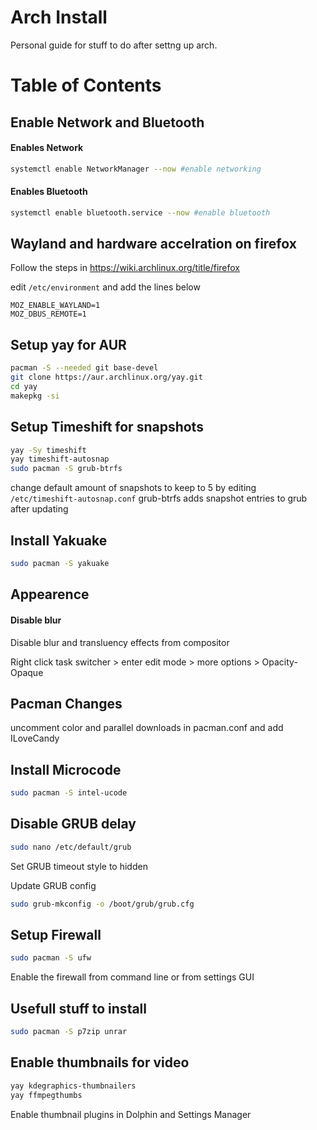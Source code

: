 # Arch Install
Personal guide for stuff to do after settng up arch.
# Table of Contents

## Enable Network and Bluetooth

#### Enables Network
```bash
systemctl enable NetworkManager --now #enable networking
```

#### Enables Bluetooth
```bash
systemctl enable bluetooth.service --now #enable bluetooth
```

## Wayland and hardware accelration on firefox
Follow the steps in https://wiki.archlinux.org/title/firefox

edit ```/etc/environment``` and add the lines below
```
MOZ_ENABLE_WAYLAND=1
MOZ_DBUS_REMOTE=1
```

## Setup yay for AUR
```bash
pacman -S --needed git base-devel
git clone https://aur.archlinux.org/yay.git
cd yay
makepkg -si
```

## Setup Timeshift for snapshots
```bash
yay -Sy timeshift
yay timeshift-autosnap
sudo pacman -S grub-btrfs
```
change default amount of snapshots to keep to 5 by editing ```/etc/timeshift-autosnap.conf```
grub-btrfs adds snapshot entries to grub after updating

## Install Yakuake
```bash 
sudo pacman -S yakuake
```

## Appearence
#### Disable blur
Disable blur and transluency effects from compositor

Right click task switcher > enter edit mode > more options > Opacity-Opaque

## Pacman Changes
uncomment color and parallel downloads in pacman.conf and add ILoveCandy

## Install Microcode
```bash
sudo pacman -S intel-ucode
```

## Disable GRUB delay
```bash
sudo nano /etc/default/grub
```
Set GRUB timeout style to hidden

Update GRUB config
```bash
sudo grub-mkconfig -o /boot/grub/grub.cfg
```

## Setup Firewall
```bash
sudo pacman -S ufw
```
Enable the firewall from command line or from settings GUI

## Usefull stuff to install
```bash
sudo pacman -S p7zip unrar
```

## Enable thumbnails for video
```bash
yay kdegraphics-thumbnailers
yay ffmpegthumbs
```
Enable thumbnail plugins in Dolphin and Settings Manager 

